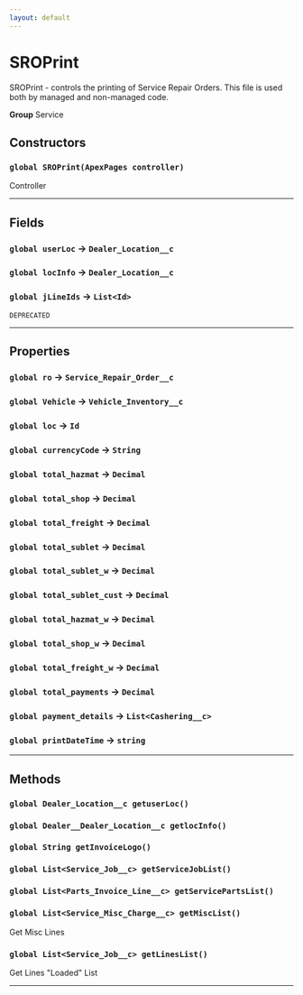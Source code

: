 ```yaml
---
layout: default
---
```

# SROPrint

SROPrint - controls the printing of Service Repair Orders.
              This file is used both by managed and non-managed code.


**Group** Service

## Constructors
### `global SROPrint(ApexPages controller)`

Controller

---
## Fields

### `global userLoc` → `Dealer_Location__c`


### `global locInfo` → `Dealer_Location__c`


### `global jLineIds` → `List<Id>`

`DEPRECATED` 

---
## Properties

### `global ro` → `Service_Repair_Order__c`


### `global Vehicle` → `Vehicle_Inventory__c`


### `global loc` → `Id`


### `global currencyCode` → `String`


### `global total_hazmat` → `Decimal`


### `global total_shop` → `Decimal`


### `global total_freight` → `Decimal`


### `global total_sublet` → `Decimal`


### `global total_sublet_w` → `Decimal`


### `global total_sublet_cust` → `Decimal`


### `global total_hazmat_w` → `Decimal`


### `global total_shop_w` → `Decimal`


### `global total_freight_w` → `Decimal`


### `global total_payments` → `Decimal`


### `global payment_details` → `List<Cashering__c>`


### `global printDateTime` → `string`


---
## Methods
### `global Dealer_Location__c getuserLoc()`
### `global Dealer__Dealer_Location__c getlocInfo()`
### `global String getInvoiceLogo()`
### `global List<Service_Job__c> getServiceJobList()`
### `global List<Parts_Invoice_Line__c> getServicePartsList()`
### `global List<Service_Misc_Charge__c> getMiscList()`

Get Misc Lines

### `global List<Service_Job__c> getLinesList()`

Get Lines "Loaded" List

---
